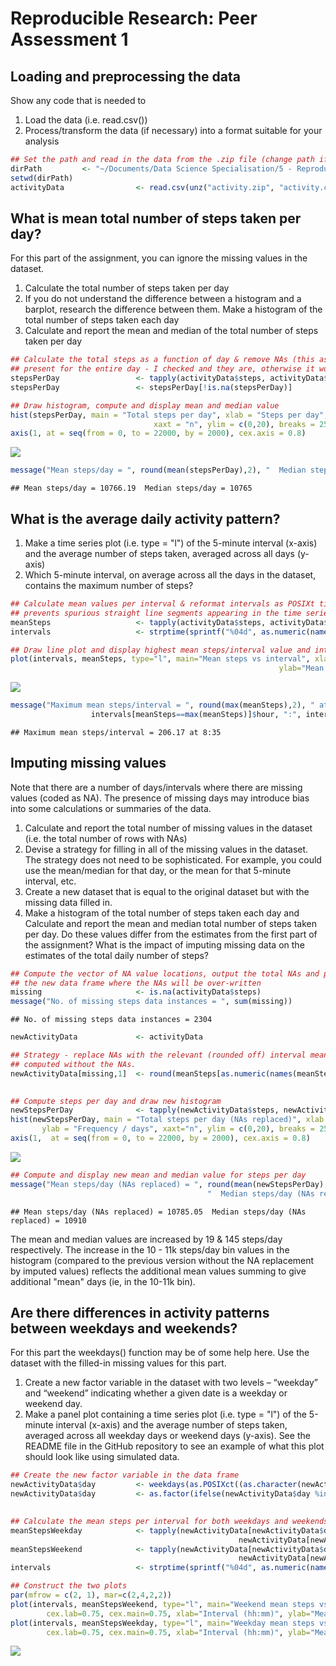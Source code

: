 # Reproducible Research: Peer Assessment 1


## Loading and preprocessing the data
Show any code that is needed to  

1. Load the data (i.e. read.csv())  
2. Process/transform the data (if necessary) into a format suitable for your analysis  


```r
## Set the path and read in the data from the .zip file (change path if you need to)
dirPath         <- "~/Documents/Data Science Specialisation/5 - Reproducible Research/RepData_PeerAssessment1"
setwd(dirPath)
activityData                <- read.csv(unz("activity.zip", "activity.csv"))
```

## What is mean total number of steps taken per day?
For this part of the assignment, you can ignore the missing values in the dataset.  

1. Calculate the total number of steps taken per day  
2. If you do not understand the difference between a histogram and a barplot, research the difference between them. Make a histogram of the total number of steps taken each day  
3. Calculate and report the mean and median of the total number of steps taken per day  


```r
## Calculate the total steps as a function of day & remove NAs (this assumes that when present the NAs are 
## present for the entire day - I checked and they are, otherwise it would be wasting good data here)
stepsPerDay                 <- tapply(activityData$steps, activityData$date, sum)
stepsPerDay                 <- stepsPerDay[!is.na(stepsPerDay)]

## Draw histogram, compute and display mean and median value 
hist(stepsPerDay, main = "Total steps per day", xlab = "Steps per day", ylab = "Frequency / days", 
                                xaxt = "n", ylim = c(0,20), breaks = 25, col = "lightblue", cex.axis = 0.8)
axis(1, at = seq(from = 0, to = 22000, by = 2000), cex.axis = 0.8)
```

![](PA1_template_files/figure-html/steps_per_day-1.png) 

```r
message("Mean steps/day = ", round(mean(stepsPerDay),2), "  Median steps/day = ", median(stepsPerDay))
```

```
## Mean steps/day = 10766.19  Median steps/day = 10765
```

## What is the average daily activity pattern?
1. Make a time series plot (i.e. type = "l") of the 5-minute interval (x-axis) and the average number of steps taken, averaged across all days (y-axis)  
2. Which 5-minute interval, on average across all the days in the dataset, contains the maximum number of steps?  


```r
## Calculate mean values per interval & reformat intervals as POSIXt times (not integers) - this
## prevents spurious straight line segments appearing in the time series chart 
meanSteps                   <- tapply(activityData$steps, activityData$interval, mean, na.rm = TRUE)
intervals                   <- strptime(sprintf("%04d", as.numeric(names(meanSteps))), format="%H%M")

## Draw line plot and display highest mean steps/interval value and interval
plot(intervals, meanSteps, type="l", main="Mean steps vs interval", xlab="Interval (hh:mm)", 
                                                            ylab="Mean steps per interval", ylim= c(0,250))
```

![](PA1_template_files/figure-html/average_daily_activity-1.png) 

```r
message("Maximum mean steps/interval = ", round(max(meanSteps),2), " at ", 
                  intervals[meanSteps==max(meanSteps)]$hour, ":", intervals[meanSteps==max(meanSteps)]$min)
```

```
## Maximum mean steps/interval = 206.17 at 8:35
```

## Imputing missing values
Note that there are a number of days/intervals where there are missing values (coded as NA). The presence of missing days may introduce bias into some calculations or summaries of the data.  

1. Calculate and report the total number of missing values in the dataset (i.e. the total number of rows with NAs)  
2. Devise a strategy for filling in all of the missing values in the dataset. The strategy does not need to be sophisticated. For example, you could use the mean/median for that day, or the mean for that 5-minute interval, etc.  
3. Create a new dataset that is equal to the original dataset but with the missing data filled in.  
4. Make a histogram of the total number of steps taken each day and Calculate and report the mean and median total number of steps taken per day. Do these values differ from the estimates from the first part of the assignment? What is the impact of imputing missing data on the estimates of the total daily number of steps?  


```r
## Compute the vector of NA value locations, output the total NAs and populate 
## the new data frame where the NAs will be over-written
missing                     <- is.na(activityData$steps)
message("No. of missing steps data instances = ", sum(missing))
```

```
## No. of missing steps data instances = 2304
```

```r
newActivityData             <- activityData

## Strategy - replace NAs with the relevant (rounded off) interval mean values 
## computed without the NAs.
newActivityData[missing,1]  <- round(meanSteps[as.numeric(names(meanSteps)) %in% 
                                                                         newActivityData[missing,3]] + 0.5)

## Compute steps per day and draw new histogram 
newStepsPerDay              <- tapply(newActivityData$steps, newActivityData$date, sum)
hist(newStepsPerDay, main = "Total steps per day (NAs replaced)", xlab = "Steps per day", 
       ylab = "Frequency / days", xaxt="n", ylim = c(0,20), breaks = 25, col = "lightblue", cex.axis = 0.8)
axis(1,  at = seq(from = 0, to = 22000, by = 2000), cex.axis = 0.8)
```

![](PA1_template_files/figure-html/missing_values-1.png) 

```r
## Compute and display new mean and median value for steps per day
message("Mean steps/day (NAs replaced) = ", round(mean(newStepsPerDay),2), 
                                            "  Median steps/day (NAs replaced) = ", median(newStepsPerDay))
```

```
## Mean steps/day (NAs replaced) = 10785.05  Median steps/day (NAs replaced) = 10910
```

The mean and median values are increased by 19 & 145 steps/day respectively. The increase in the 10 - 11k steps/day bin values in the histogram (compared to the previous version without the NA replacement by imputed values) reflects the additional mean values summing to give additional "mean" days (ie, in the 10-11k bin).

## Are there differences in activity patterns between weekdays and weekends?
For this part the weekdays() function may be of some help here. Use the dataset with the filled-in missing values for this part.  

1. Create a new factor variable in the dataset with two levels – “weekday” and “weekend” indicating whether a given date is a weekday or weekend day.  
2. Make a panel plot containing a time series plot (i.e. type = "l") of the 5-minute interval (x-axis) and the average number of steps taken, averaged across all weekday days or weekend days (y-axis). See the README file in the GitHub repository to see an example of what this plot should look like using simulated data.  


```r
## Create the new factor variable in the data frame
newActivityData$day         <- weekdays(as.POSIXct((as.character(newActivityData$date))))
newActivityData$day         <- as.factor(ifelse(newActivityData$day %in% c("Saturday", "Sunday"), 
                                                                                      "Weekend", "Weekday"))

## Calculate the mean steps per interval for both weekdays and weekends
meanStepsWeekday            <- tapply(newActivityData[newActivityData$day=="Weekday", 1], 
                                                   newActivityData[newActivityData$day=="Weekday", 3], mean)
meanStepsWeekend            <- tapply(newActivityData[newActivityData$day=="Weekend", 1], 
                                                   newActivityData[newActivityData$day=="Weekend", 3], mean)
intervals                   <- strptime(sprintf("%04d", as.numeric(names(meanStepsWeekday))), format="%H%M")

## Construct the two plots
par(mfrow = c(2, 1), mar=c(2,4,2,2))
plot(intervals, meanStepsWeekend, type="l", main="Weekend mean steps vs interval", cex.axis=0.5, 
        cex.lab=0.75, cex.main=0.75, xlab="Interval (hh:mm)", ylab="Mean steps per interval", ylim=c(0,250))
plot(intervals, meanStepsWeekday, type="l", main="Weekday mean steps vs interval", cex.axis=0.5, 
        cex.lab=0.75, cex.main=0.75, xlab="Interval (hh:mm)", ylab="Mean steps per interval", ylim=c(0,250))
```

![](PA1_template_files/figure-html/weekdays_and_weekends-1.png) 
